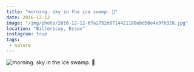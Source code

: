 ```yaml
---
title: "morning. sky in the ice swamp. 🌿"
date: 2016-12-12
image: "/img/photo/2016-12-12-67a2752d6714421180ebd50e4e9fb328.jpg"
location: "Billericay, Essex"
instagram: true
tags:
 - nature
---
```


![morning. sky in the ice swamp. 🌿](/img/photo/2016-12-12-67a2752d6714421180ebd50e4e9fb328.jpg)
